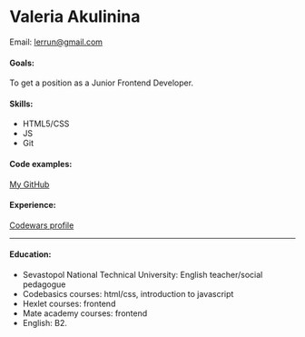 # Valeria Akulinina
Email: lerrun@gmail.com

#### Goals:
To get a position as a Junior Frontend Developer.

#### Skills:
- HTML5/CSS
- JS
- Git

#### Code examples:
[My GitHub](https://github.com/vakulinina "My GitHub")

#### Experience:
  [Codewars profile](https://www.codewars.com/users/vakulinina "Codewars profile")

------------
#### Education:
- Sevastopol National Technical University: English teacher/social pedagogue
- Codebasics courses: html/css, introduction to javascript
- Hexlet courses: frontend
- Mate academy courses: frontend
- English: B2.
